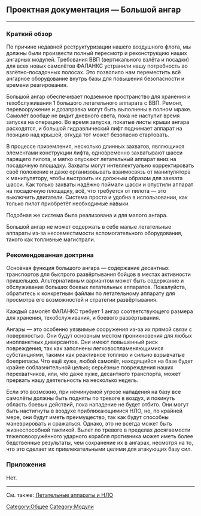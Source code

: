 ## Проектная документация — Большой ангар

------------------------------------------------------------------------

### Краткий обзор

По причине недавней реструктуризации нашего воздушного флота, мы должны
были произвести полный пересмотр и реконструкцию наших ангарных модулей.
Требования ВВП (вертикального взлёта и посадки) для всех новых самолётов
ФАЛАНКС устранили нашу потребность во взлётно-посадочных полосах. Это
позволило нам переместить всё ангарное оборудование внутрь базы для
повышения безопасности и времени реагирования.

Большой ангар обеспечивает подземное пространство для хранения и
техобслуживания 1 большого летательного аппарата с ВВП. Ремонт,
перевооружение и дозаправка могут быть выполнены в полном мраке. Самолёт
вообще не видит дневного света, пока не наступит время запуска на
операцию. Во время запуска, покатые листы крыши ангара расходятся, и
большой гидравлический лифт поднимает аппарат на позицию над крышей,
откуда тот может безопасно стартовать.

В процессе приземления, несколько длинных захватов, являющихся
элементами конструкции лифта, одновременно захватывают шасси парящего
пилота, и мягко опускают летательный аппарат вниз на посадочную
площадку. Захваты могут интеллектуально корректировать своё положение и
даже организовывать взаимосвязь от манипулятора к манипулятору, чтобы
выстроить их должным образом для захвата шасси. Как только захваты
надёжно поймали шасси и опустили аппарат на посадочную площадку, всё,
что требуется от пилота — это выключить двигатели. Система проста и
удобна в использовании, как только пилот приобретёт необходимые навыки.

Подобная же система была реализована и для малого ангара.

Большой ангар не может содержать в себе малые летательные аппараты из-за
несовместимости вспомогательного оборудования, такого как топливные
магистрали.

### Рекомендованная доктрина

Основная функция большого ангара — содержание десантных транспортов для
быстрого развёртывания бойцов в местах активности пришельцев.
Альтернативным вариантом может быть содержание и обслуживание больших
боевых летательных аппаратов. Пожалуйста, обратитесь к конкретным файлам
по летательному аппарату для просмотра его возможностей и стратегии
развёртывания.

Каждый самолёт ФАЛАНКС требует 1 ангар соответствующего размера для
хранения, техобслуживания, и боевого развёртывания.

Ангары — это особенно уязвимые сооружения из-за их прямой связи с
поверхностью. Они будут основным местом проникновения для любых
инопланетных диверсантов. Они имеют повышенный риск повреждения, так как
заполнены легковоспламеняющимися субстанциями, такими как реактивное
топливо и сильно взрывчатые боеприпасы. Что ещё хуже, любой самолёт,
находящийся на базе будет крайне соблазнительной целью; серьёзные
повреждения наших перехватчиков, или, что даже хуже, десантного
транспорта, может прервать нашу деятельность на несколько недель.

Если это возможно, при неминуемой угрозе нападения на базу все самолёты
должны быть подняты по тревоге в воздух, и покинуть область боевых
действий, пока нападение не будет отбито. Они могут быть настигнуты в
воздухе приближающимися НЛО, но, по крайней мере, они будут иметь
преимущество, так как будут способны маневрировать и сражаться. Однако,
это не всегда может быть жизнеспособной тактикой. Вылет по тревоге в
пределах досягаемости тяжеловооружённого ударного корабля противника
может иметь более бедственные результаты, чем сохранение их в ангарах,
несмотря на то, что это сделает их привлекательными целями для атакующих
базу сил.

### Приложения

Нет.

------------------------------------------------------------------------

См. также: [Летательные аппараты и
НЛО](Летательные_аппараты_и_НЛО "wikilink")

[Category:Общее](Category:Общее "wikilink")
[Category:Модули](Category:Модули "wikilink")